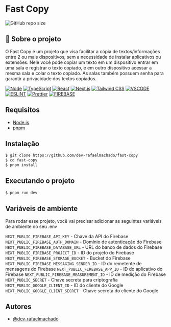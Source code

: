 # Fast Copy

![GitHub repo size](https://img.shields.io/github/repo-size/dev-rafaelmachado/fast-copy?style=for-the-badge)

## 🚀 Sobre o projeto

O Fast Copy é um projeto que visa facilitar a cópia de textos/informações entre 2 ou mais dispositivos, sem a necessidade de instalar aplicativos ou extensões. Nele você pode copiar um texto em um dispositivo entrar em uma sala e registrar o texto copiado, e em outro dispositivo acessar a mesma sala e colar o texto copiado. As salas também possuem senha para garantir a privacidade dos textos copiados.

[![Node](https://img.shields.io/badge/Node.js-43853D?style=for-the-badge&logo=node.js&logoColor=white)](https://nodejs.org/en/)
[![TypeScript](https://img.shields.io/badge/TypeScript-007ACC?style=for-the-badge&logo=typescript&logoColor=white)](https://www.typescriptlang.org/)
[![React](https://img.shields.io/badge/React-20232A?style=for-the-badge&logo=react&logoColor=61DAFB)](https://pt-br.reactjs.org/)
[![Next.js](https://img.shields.io/badge/next.js-000000?style=for-the-badge&logo=nextdotjs&logoColor=white)](https://nextjs.org/)
[![Tailwind CSS](https://img.shields.io/badge/Tailwind_CSS-38B2AC?style=for-the-badge&logo=tailwind-css&logoColor=white)](https://tailwindcss.com/)
[![VSCODE](https://img.shields.io/badge/VSCode-007ACC?style=for-the-badge&logo=visual-studio-code&logoColor=white)](https://code.visualstudio.com/)
[![ESLINT](https://img.shields.io/badge/ESLINT-4B32C3?style=for-the-badge&logo=eslint&logoColor=white)](https://eslint.org/)
[![Prettier](https://img.shields.io/badge/Prettier-F7B93E?style=for-the-badge&logo=prettier&logoColor=white)](https://prettier.io/)
[![FIREBASE](https://img.shields.io/badge/Firebase-FFCA28?style=for-the-badge&logo=firebase&logoColor=black)](https://firebase.google.com/)

## Requisitos

- [Node.js](https://nodejs.org/en/)
- [pnpm](https://pnpm.io/)

## Instalação

```bash
$ git clone https://github.com/dev-rafaelmachado/fast-copy
$ cd fast-copy
$ pnpm install
```

## Executando o projeto

```bash
$ pnpm run dev
```

## Variáveis de ambiente

Para rodar esse projeto, você vai precisar adicionar as seguintes variáveis de ambiente no seu .env

`NEXT_PUBLIC_FIREBASE_API_KEY` - Chave da API do Firebase
`NEXT_PUBLIC_FIREBASE_AUTH_DOMAIN` - Domínio de autenticação do Firebase
`NEXT_PUBLIC_FIREBASE_DATABASE_URL` - URL do banco de dados do Firebase
`NEXT_PUBLIC_FIREBASE_PROJECT_ID` - ID do projeto do Firebase
`NEXT_PUBLIC_FIREBASE_STORAGE_BUCKET` - Bucket do Firebase
`NEXT_PUBLIC_FIREBASE_MESSAGING_SENDER_ID` - ID do remetente de mensagens do Firebase
`NEXT_PUBLIC_FIREBASE_APP_ID` - ID do aplicativo do Firebase
`NEXT_PUBLIC_FIREBASE_MEASUREMENT_ID` - ID de medição do Firebase
`NEXT_PUBLIC_SECRET` - Chave secreta para criptografia
`NEXT_PUBLIC_GOOGLE_CLIENT_ID` - ID do cliente do Google
`NEXT_PUBLIC_GOOGLE_CLIENT_SECRET` - Chave secreta do cliente do Google


## Autores

- [@dev-rafaelmachado](https://github.com/dev-rafaelmachado)

